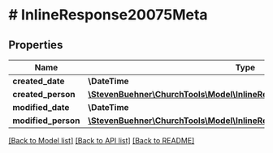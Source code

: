 # # InlineResponse20075Meta

## Properties

Name | Type | Description | Notes
------------ | ------------- | ------------- | -------------
**created_date** | **\DateTime** |  | [optional]
**created_person** | [**\StevenBuehner\ChurchTools\Model\InlineResponse20075MetaCreatedPerson**](InlineResponse20075MetaCreatedPerson.md) |  | [optional]
**modified_date** | **\DateTime** |  | [optional]
**modified_person** | [**\StevenBuehner\ChurchTools\Model\InlineResponse20075MetaCreatedPerson**](InlineResponse20075MetaCreatedPerson.md) |  | [optional]

[[Back to Model list]](../../README.md#models) [[Back to API list]](../../README.md#endpoints) [[Back to README]](../../README.md)
